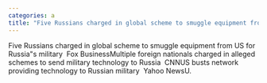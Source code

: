 ```yaml
---
categories: a
title: "Five Russians charged in global scheme to smuggle equipment from US for Russias military  Fox Business"
---
```

Five Russians charged in global scheme to smuggle equipment from US for Russia"s military&nbsp;&nbsp;Fox BusinessMultiple foreign nationals charged in alleged schemes to send military technology to Russia&nbsp;&nbsp;CNNUS busts network providing technology to Russian military&nbsp;&nbsp;Yahoo NewsU.
